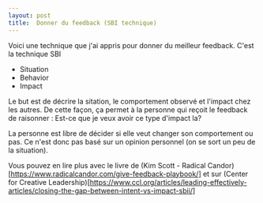 ```yaml
---
layout: post
title:  Donner du feedback (SBI technique)
---
```


Voici une technique que j'ai appris pour donner du meilleur feedback. C'est la technique SBI
- Situation
- Behavior
- Impact


Le but est de décrire la sitation, le comportement observé et l'impact chez les autres. De cette façon, ça permet à la personne qui reçoit le feedback de raisonner : Est-ce que je veux avoir ce type d'impact la?

La personne est libre de décider si elle veut changer son comportement ou pas. Ce n'est donc pas basé sur un opinion personnel (on se sort un peu de la situation).

Vous pouvez en lire plus avec le livre de (Kim Scott - Radical Candor)[https://www.radicalcandor.com/give-feedback-playbook/] et sur (Center for Creative Leadership)[https://www.ccl.org/articles/leading-effectively-articles/closing-the-gap-between-intent-vs-impact-sbii/]
